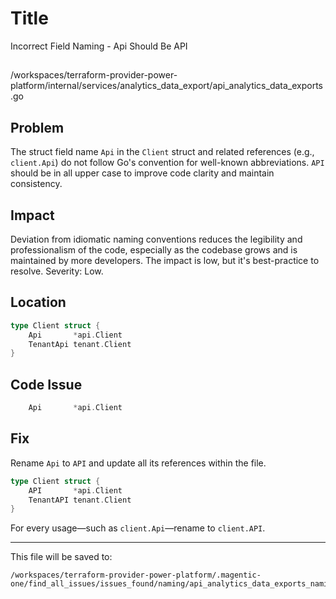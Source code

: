 # Title

Incorrect Field Naming - Api Should Be API

##

/workspaces/terraform-provider-power-platform/internal/services/analytics_data_export/api_analytics_data_exports.go

## Problem

The struct field name `Api` in the `Client` struct and related references (e.g., `client.Api`) do not follow Go's convention for well-known abbreviations. `API` should be in all upper case to improve code clarity and maintain consistency.

## Impact

Deviation from idiomatic naming conventions reduces the legibility and professionalism of the code, especially as the codebase grows and is maintained by more developers. The impact is low, but it's best-practice to resolve. Severity: Low.

## Location

```go
type Client struct {
	Api       *api.Client
	TenantApi tenant.Client
}
```

## Code Issue

```go
	Api       *api.Client
```

## Fix

Rename `Api` to `API` and update all its references within the file.

```go
type Client struct {
	API       *api.Client
	TenantAPI tenant.Client
}
```

For every usage—such as `client.Api`—rename to `client.API`.

---

This file will be saved to:

```
/workspaces/terraform-provider-power-platform/.magentic-one/find_all_issues/issues_found/naming/api_analytics_data_exports_naming_low.md
```
